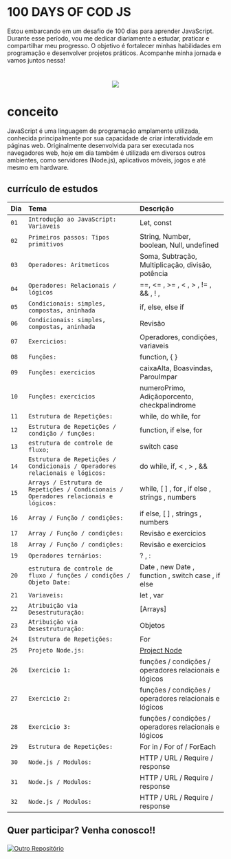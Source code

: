 # 100 DAYS OF COD JS
Estou embarcando em um desafio de 100 dias para aprender JavaScript. Durante esse período, vou me dedicar diariamente a estudar, praticar e compartilhar meu progresso. O objetivo é fortalecer minhas habilidades em programação e desenvolver projetos práticos. Acompanhe minha jornada e vamos juntos nessa!
#
<p align="center"><img src="http://img.shields.io/static/v1?label=STATUS&message=EM%20DESENVOLVIMENTO&color=GREEN&style=for-the-badge"/></p> 

# conceito
JavaScript é uma linguagem de programação amplamente utilizada, conhecida principalmente por sua capacidade de criar interatividade em páginas web. Originalmente desenvolvida para ser executada nos navegadores web, hoje em dia também é utilizada em diversos outros ambientes, como servidores (Node.js), aplicativos móveis, jogos e até mesmo em hardware.

## currículo de estudos

| Dia  | Tema       | Descrição                           |
| :---------------- | :--------- | :---------------------------------- |
| `01` | `Introdução ao JavaScript: Variaveis` | Let, const |
| `02` | `Primeiros passos: Tipos primitivos` | String, Number, boolean, Null, undefined |
| `03` | `Operadores: Aritmeticos` | Soma, Subtração, Multiplicação, divisão, potência |
| `04` | `Operadores: Relacionais / lógicos ` | ==, <= , >= , < , > , != , && , ! , |
| `05` | `Condicionais: simples, compostas, aninhada ` | if, else, else if |
| `06` | `Condicionais: simples, compostas, aninhada ` | Revisão |
| `07` | `Exercicios: ` | Operadores, condições, variaveis |
| `08` | `Funções: ` | function, { } |
| `09` | `Funções: exercicios ` | caixaAlta, Boasvindas, ParouImpar |
| `10` | `Funções: exercicios ` | numeroPrimo, Adiçãoporcento, checkpalindrome |
| `11` | `Estrutura de Repetições: ` | while, do while, for |
| `12` | `Estrutura de Repetições / condição / funções: ` | function, if else, for |
| `13` | `estrutura de controle de fluxo; ` | switch case |
| `14` | `Estrutura de Repetições / Condicionais / Operadores relacionais e lógicos: ` |  do while, if, < , > , && |
| `15` | `Arrays / Estrutura de Repetições / Condicionais / Operadores relacionais e lógicos: ` | while, [ ] , for , if else , strings , numbers |
| `16` | `Array / Função / condições: ` | if else, [ ] , strings , numbers |
| `17` | `Array / Função / condições: ` | Revisão e exercicios |
| `18` | `Array / Função / condições: ` | Revisão e exercicios |
| `19` | `Operadores ternários: ` | ? , : |
| `20` | `estrutura de controle de fluxo / funções / condições / Objeto Date: ` | Date , new Date , function , switch case , if else |
| `21` | `Variaveis: ` | let , var |
| `22` | `Atribuição via Desestruturação: ` |  [Arrays]  |
| `23` | `Atribuição via Desestruturação: ` |  Objetos  |
| `24` | `Estrutura de Repetições: ` |  For  |
| `25` | `Projeto Node.js: ` | [Project Node](https://github.com/xXWilliaN12Xx/BACKEND) |
| `26` | `Exercicio 1: ` | funções / condições / operadores relacionais e lógicos |
| `27` | `Exercicio 2: ` | funções / condições / operadores relacionais e lógicos |
| `28` | `Exercicio 3: ` | funções / condições / operadores relacionais e lógicos |
| `29` | `Estrutura de Repetições: ` |  For in / For of / ForEach  |
| `30` | `Node.js / Modulos: ` |  HTTP / URL / Require / response |
| `31` | `Node.js / Modulos: ` |  HTTP / URL / Require / response |
| `32` | `Node.js / Modulos: ` |  HTTP / URL / Require / response |

## <p>Quer participar? Venha conosco!!</p>

[![Outro Repositório](https://img.shields.io/badge/%20Repositório-Ver%20Aqui-green.svg)](https://github.com/sspacecoding/100DiasSpaceCoders)
